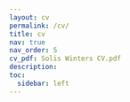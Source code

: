 ```yaml
---
layout: cv
permalink: /cv/
title: cv
nav: true
nav_order: 5
cv_pdf: Solis Winters CV.pdf
description: 
toc:
  sidebar: left
---
```

